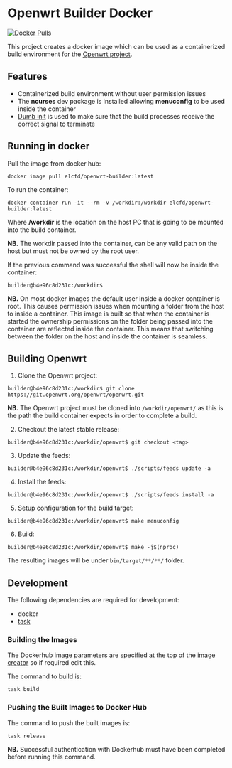 # Openwrt Builder Docker

[![Docker Pulls](https://img.shields.io/docker/pulls/elcfd/openwrt-builder)](https://hub.docker.com/r/elcfd/openwrt-builder)

This project creates a docker image which can be used as a containerized build environment for the [Openwrt project](https://openwrt.org/).

## Features
* Containerized build environment without user permission issues
* The **ncurses** dev package is installed allowing **menuconfig** to be used inside the container
* [Dumb init](https://github.com/Yelp/dumb-init) is used to make sure that the build processes receive the correct signal to terminate

## Running in docker

Pull the image from docker hub:

```
docker image pull elcfd/openwrt-builder:latest
```

To run the container:

```
docker container run -it --rm -v /workdir:/workdir elcfd/openwrt-builder:latest
```

Where **/workdir** is the location on the host PC that is going to be mounted into the build container.

**NB.** The workdir passed into the container, can be any valid path on the host but must not be owned by the root user.

If the previous command was successful the shell will now be inside the container:

```
builder@b4e96c8d231c:/workdir$
```

**NB.** On most docker images the default user inside a docker container is root. This causes permission issues when mounting a folder from the host to inside a container. This image is built
so that when the container is started the ownership permissions on the folder being passed into the container are reflected inside the container. This means that switching between the folder
on the host and inside the container is seamless.

## Building Openwrt

1. Clone the Openwrt project:

```
builder@b4e96c8d231c:/workdir$ git clone https://git.openwrt.org/openwrt/openwrt.git
```

**NB.** The Openwrt project must be cloned into `/workdir/openwrt/` as this is the path the build container expects in order to complete a build.

2. Checkout the latest stable release:

```
builder@b4e96c8d231c:/workdir/openwrt$ git checkout <tag>
```

3. Update the feeds:

```
builder@b4e96c8d231c:/workdir/openwrt$ ./scripts/feeds update -a
```

4. Install the feeds:

```
builder@b4e96c8d231c:/workdir/openwrt$ ./scripts/feeds install -a
```

5. Setup configuration for the build target:

```
builder@b4e96c8d231c:/workdir/openwrt$ make menuconfig
```

6. Build:

```
builder@b4e96c8d231c:/workdir/openwrt$ make -j$(nproc)
```

The resulting images will be under `bin/target/**/**/` folder.

## Development

The following dependencies are required for development:
* docker
* [task](https://taskfile.dev/#/installation?id=install-script)

### Building the Images

The Dockerhub image parameters are specified at the top of the [image creator](image_creator.sh) so if required edit this.

The command to build is:

```
task build
```

### Pushing the Built Images to Docker Hub

The command to push the built images is:

```
task release
```

**NB.** Successful authentication with Dockerhub must have been completed before running this command.
